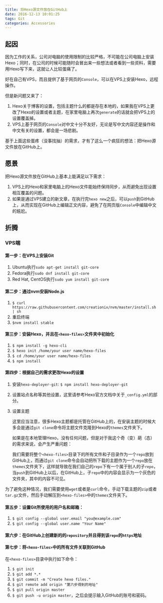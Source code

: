 ```yaml
---
title: 将Hexo源文件放在GitHub上
date: 2016-12-13 10:01:25
tags: Git
categories: Accessories
---
```


## 起因

因为工作的关系，公司对电脑的使用限制的比较严格，不可能在公司电脑上安装Hexo；同时，在公司的时候可能随时会冒出来一些想法或者看到一些资料，需要用Hexo写下来，这就让人比较蛋痛了。

<!--more-->

好在自己有VPS，而且提供了基于网页的`Console`，可以在VPS上安装Hexo，远程操作。

但是新问题又来了：

1. Hexo关于博客的设置，包括主题什么的都是存在本地的，如果我在VPS上更改了Hexo的设置或者主题，在家里电脑上再次`generate`的话就会把VPS上的设置覆盖掉。
2. VPS上基于网页的`Console`对中文十分不友好，无论是写中文内容还是操作和中文有关的设置，都会是一场悲剧。

基于上面这些蛋疼（没事找抽）的需求，才有了这么一个疯狂的想法：把Hexo源文件放在GitHub上。

## 愿景

把Hexo源文件放在GitHub上基本上能满足以下需求：

1. VPS上的Hexo和家里电脑上的Hexo文件能始终保持同步，从而避免出现设置相互覆盖的问题。
2. 如果是通过VPS建立的新文章，在执行完`hexo new`之后，可以`push`到GitHub上，从而实现在GitHub上编辑正文内容，避免了在网页版`Console`中编辑中文的尴尬。

## 折腾

### VPS端

#### 第一步：在VPS上安装Git

1. Ubuntu执行`sudo apt-get install git-core`
2. Fedora执行`sudo dnf install git-core`
3. Red Hat, CentOS执行`sudo yum install git-core`

#### 第二步：通过nvm安装Node.js

1. `$ curl https://raw.githubusercontent.com/creationix/nvm/master/install.sh | sh`
2. 重启终端
3. `$nvm install stable`
  
#### 第三步：安装Hexo，并且在`<hexo-files>`文件夹中初始化

1. `$ npm install -g hexo-cli`
2. `$ hexo init /home/your user name/hexo-files`
3. `$ cd /home/your user name/hexo-files`
4. `$ npm install`
  
#### 第四步：根据自己的需求更改Hexo的设置

1. 安装`hexo-deployer-git`: `$ npm install hexo-deployer-git`
2. 设置站点名称等其他设置，这里请参考Hexo官方文档中关于`_config.yml`的部分。
3. 设置主题

    这里应当注意，很多Hexo主题都是托管在GitHub上的，在安装主题的时候大多会是通过`git clone`命令将主题文件克隆到Hexo的`themes`文件夹下。

    如果是在本地管理Hexo，没有任何问题，但是对于我这个奇（变）葩（态）的需求来说，会产生严重问题：

    我们需要将整个`<hexo-files>`目录下的所有文件和子目录作为一个`repo`放到GitHub上，而通过`git clone`命令会自动把所下载的主题作为一个`repo`放在`themes`文件夹下，这样就导致在我们自己的`repo`下有一个属于别人的子`repo`，当`push`到GitHub上以后，在GitHub上，子`repo`中的内容会显示为一个灰色的文件夹，其中的内容不可见。

  为了避免这种情况，我们需要使用`wget`或者是`curl`命令，手动下载主题的`zip`或者`tar.gz`文件，然后手动解压到`<hexo-files>`中的`themes`文件夹下。

#### 第五步：设置Git所使用的用户名和邮箱：

1. `$ git config --global user.email "you@example.com"`
2. `$ git config --global user.name "Your Name"`

#### 第六步：在GitHub上创建新的的`repository`并且得到该`repo`的`https`地址

#### 第七步：将`<hexo-files>`中的所有文件关联到GitHub

在`<hexo-files>`目录中执行如下命令：

1. `$ git init`
2. `$ git add *.*`
3. `$ git commit -m "Create hexo files."`
4. `$ git remote add origin "第六步得到的地址"`
5. `$ git pull origin master`
6. `$ git push -u origin master`，之后会提示输入GitHub的账号和密码。
